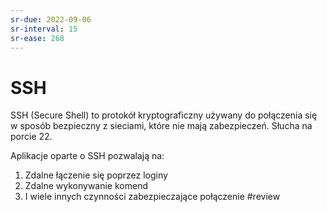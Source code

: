 ```yaml
---
sr-due: 2022-09-06
sr-interval: 15
sr-ease: 268
---
```


# SSH
SSH (Secure Shell) to protokół kryptograficzny używany do połączenia się w sposób bezpieczny z sieciami, które nie mają zabezpieczeń. Słucha na porcie 22.

Aplikacje oparte o SSH pozwalają na:
1. Zdalne łączenie się poprzez loginy
2. Zdalne wykonywanie komend
3. I wiele innych czynności zabezpieczające połączenie
#review